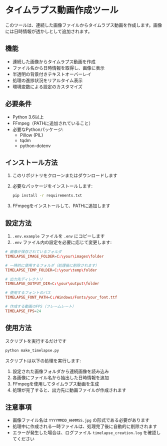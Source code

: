 # タイムラプス動画作成ツール

このツールは、連続した画像ファイルからタイムラプス動画を作成します。画像には日時情報が透かしとして追加されます。

## 機能

- 連続した画像からタイムラプス動画を作成
- ファイル名から日時情報を取得し、画像に表示
- 半透明の背景付きテキストオーバーレイ
- 処理の進捗状況をリアルタイム表示
- 環境変数による設定のカスタマイズ

## 必要条件

- Python 3.6以上
- FFmpeg（PATHに追加されていること）
- 必要なPythonパッケージ:
  - Pillow (PIL)
  - tqdm
  - python-dotenv

## インストール方法

1. このリポジトリをクローンまたはダウンロードします
2. 必要なパッケージをインストールします:

    ```bash
    pip install -r requirements.txt
    ```

3. FFmpegをインストールして、PATHに追加します

## 設定方法

1. `.env.example` ファイルを `.env` にコピーします
2. `.env` ファイル内の設定を必要に応じて変更します:

```conf
# 画像が保存されているフォルダ
TIMELAPSE_IMAGE_FOLDER=C:\your\images\folder

# 一時的に使用するフォルダ（処理後に削除されます）
TIMELAPSE_TEMP_FOLDER=C:\your\temp\folder

# 出力先ディレクトリ
TIMELAPSE_OUTPUT_DIR=C:\your\output\folder

# 使用するフォントのパス
TIMELAPSE_FONT_PATH=C:/Windows/Fonts/your_font.ttf

# 作成する動画のFPS（フレームレート）
TIMELAPSE_FPS=24
```

## 使用方法

スクリプトを実行するだけです

```bash
python make_timelapse.py
```

スクリプトは以下の処理を実行します:

1. 設定された画像フォルダから連続画像を読み込み
2. 各画像にファイル名から抽出した日時情報を追加
3. FFmpegを使用してタイムラプス動画を生成
4. 処理が完了すると、出力先に動画ファイルが作成されます

## 注意事項

- 画像ファイル名は `YYYYMMDD_HHMMSS.jpg` の形式である必要があります
- 処理中に作成される一時ファイルは、処理完了後に自動的に削除されます
- エラーが発生した場合は、ログファイル `timelapse_creation.log` を確認してください
